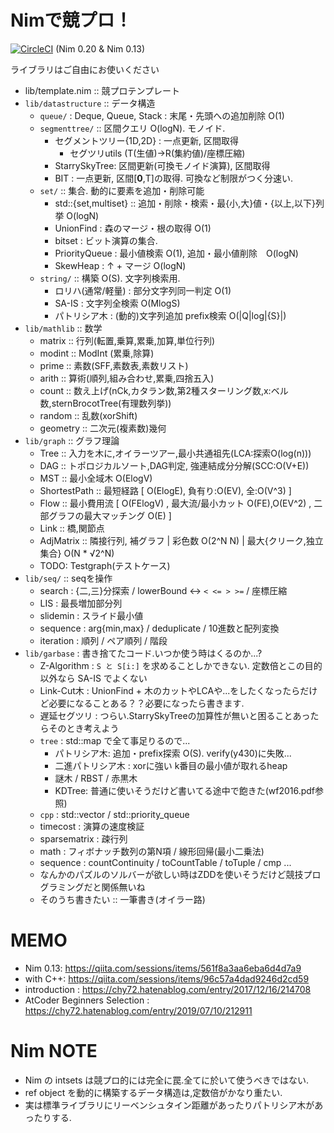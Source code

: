 
# Nimで競プロ！

[![CircleCI](https://circleci.com/gh/Muratam/yukicoder-nim/tree/master.svg?style=svg)](https://circleci.com/gh/Muratam/yukicoder-nim/tree/master) (Nim 0.20 & Nim 0.13)

ライブラリはご自由にお使いください
- lib/template.nim :: 競プロテンプレート
- `lib/datastructure` :: データ構造
  - `queue/` : Deque, Queue, Stack : 末尾・先頭への追加削除 O(1)
  - `segmenttree/` :: 区間クエリ O(logN). モノイド.
    - セグメントツリー{1D,2D} : 一点更新, 区間取得
      - セグツリutils (T(生値)->R(集約値)/座標圧縮)
    - StarrySkyTree: 区間更新(可換モノイド演算), 区間取得
    - BIT : 一点更新, 区間[**0**,T]の取得. 可換など制限がつく分速い.
  - `set/` :: 集合. 動的に要素を追加・削除可能
    - std::{set,multiset} :: 追加・削除・検索・最{小,大}値・{以上,以下}列挙 O(logN)
    - UnionFind : 森のマージ・根の取得 O(1)
    - bitset : ビット演算の集合.
    - PriorityQueue : 最小値検索 O(1), 追加・最小値削除　O(logN)
    - SkewHeap : ↑ + マージ O(logN)
  - `string/` :: 構築 O(S). 文字列検索用.
    - ロリハ(通常/軽量) : 部分文字列同一判定 O(1)
    - SA-IS : 文字列全検索 O(MlogS)
    - パトリシア木 : (動的)文字列追加 prefix検索 O(|Q|log|{S}|)
- `lib/mathlib` :: 数学
  - matrix :: 行列(転置,乗算,累乗,加算,単位行列)
  - modint :: ModInt (累乗,除算)
  - prime :: 素数(SFF,素数表,素数リスト)
  - arith :: 算術(順列,組み合わせ,累乗,四捨五入)
  - count :: 数え上げ(nCk,カタラン数,第2種スターリング数,x:ベル数,sternBrocotTree(有理数列挙))
  - random :: 乱数(xorShift)
  - geometry :: 二次元(複素数)幾何
- `lib/graph` :: グラフ理論
  - Tree :: 入力を木に,オイラーツアー,最小共通祖先(LCA:探索O(log(n)))
  - DAG :: トポロジカルソート,DAG判定, 強連結成分分解(SCC:O(V+E))
  - MST :: 最小全域木 O(ElogV)
  - ShortestPath :: 最短経路 [ O(ElogE), 負有り:O(EV), 全:O(V^3) ]
  - Flow :: 最小費用流 [ O(FElogV) , 最大流/最小カット O(FE),O(EV^2) , 二部グラフの最大マッチング O(E) ]
  - Link :: 橋,関節点
  - AdjMatrix :: 隣接行列, 補グラフ | 彩色数 O(2^N N) | 最大{クリーク,独立集合} O(N * √2^N)
  - TODO: Testgraph(テストケース)
- `lib/seq/` :: seqを操作
  - search : {二,三}分探索 / lowerBound <-> `< <= > >=`  / 座標圧縮
  - LIS : 最長増加部分列
  - slidemin : スライド最小値
  - sequence : arg{min,max} / deduplicate / 10進数と配列変換
  - iteration : 順列 / ペア順列 / 階段
- `lib/garbase` : 書き捨てたコード.いつか使う時はくるのか...?
  - Z-Algorithm : `S と S[i:]` を求めることしかできない. 定数倍とこの目的以外なら SA-IS でよくない
  - Link-Cut木 : UnionFind + 木のカットやLCAや...をしたくなったらだけど必要になることある？？必要になったら書きます.
  - 遅延セグツリ : つらい.StarrySkyTreeの加算性が無いと困ることあったらそのとき考えよう
  - `tree` : std::map で全て事足りるので...
    - パトリシア木: 追加・prefix探索 O(S).  verify(y430)に失敗...
    - 二進パトリシア木 : xorに強い k番目の最小値が取れるheap
    - 謎木 / RBST / 赤黒木
    - KDTree: 普通に使いそうだけど書いてる途中で飽きた(wf2016.pdf参照)
  - `cpp` : std::vector / std::priority_queue
  - timecost : 演算の速度検証
  - sparsematrix : 疎行列
  - math : フィボナッチ数列の第N項 / 線形回帰(最小二乗法)
  - sequence : countContinuity / toCountTable / toTuple / cmp ...
  - なんかのパズルのソルバーが欲しい時はZDDを使いそうだけど競技プログラミングだと関係無いね
  - そのうち書きたい :: 一筆書き(オイラー路)

# MEMO
- Nim 0.13: https://qiita.com/sessions/items/561f8a3aa6eba6d4d7a9
- with C++: https://qiita.com/sessions/items/96c57a4dad9246d2cd59
- introduction : https://chy72.hatenablog.com/entry/2017/12/16/214708
- AtCoder Beginners Selection : https://chy72.hatenablog.com/entry/2019/07/10/212911

# Nim NOTE
- Nim の intsets は競プロ的には完全に罠.全てに於いて使うべきではない.
- ref object を動的に構築するデータ構造は,定数倍がかなり重たい.
- 実は標準ライブラリにリーベンシュタイン距離があったりパトリシア木があったりする.
